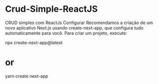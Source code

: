 # Crud-Simple-ReactJS
CRUD simples com ReactJs
Configurar
Recomendamos a criação de um novo aplicativo Next.js usando create-next-app, que configura tudo automaticamente para você. Para criar um projeto, execute:

npx create-next-app@latest
# or
yarn create next-app
